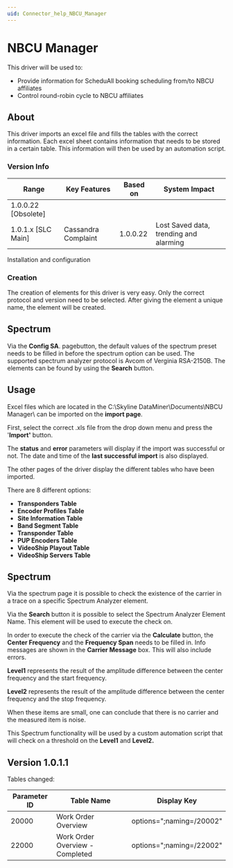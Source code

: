 ```yaml
---
uid: Connector_help_NBCU_Manager
---
```


# NBCU Manager

This driver will be used to:

- Provide information for ScheduAll booking scheduling from/to NBCU affiliates
- Control round-robin cycle to NBCU affiliates

## About

This driver imports an excel file and fills the tables with the correct information. Each excel sheet contains information that needs to be stored in a certain table. This information will then be used by an automation script.

### Version Info

| **Range**             | **Key Features**    | **Based on** | **System Impact**                      |
|-----------------------|---------------------|--------------|----------------------------------------|
| 1.0.0.22 \[Obsolete\] |                     |              |                                        |
| 1.0.1.x \[SLC Main\]  | Cassandra Complaint | 1.0.0.22     | Lost Saved data, trending and alarming |

Installation and configuration

### Creation

The creation of elements for this driver is very easy. Only the correct protocol and version need to be selected. After giving the element a unique name, the element will be created.

## Spectrum

Via the **Config SA**. pagebutton, the default values of the spectrum preset needs to be filled in before the spectrum option can be used. The supported spectrum analyzer protocol is Avcom of Verginia RSA-2150B. The elements can be found by using the **Search** button.

## Usage

Excel files which are located in the C:\Skyline DataMiner\Documents\NBCU Manager\\ can be imported on the **import page**.

First, select the correct .xls file from the drop down menu and press the '**Import'** button.

The **status** and **error** parameters will display if the import was successful or not. The date and time of the **last successful import** is also displayed.

The other pages of the driver display the different tables who have been imported.

There are 8 different options:

- **Transponders Table**
- **Encoder Profiles Table**
- **Site Information Table**
- **Band Segment Table**
- **Transponder Table**
- **PUP Encoders Table**
- **VideoShip Playout Table**
- **VideoShip Servers Table**

## Spectrum

Via the spectrum page it is possible to check the existence of the carrier in a trace on a specific Spectrum Analyzer element.

Via the **Search** button it is possible to select the Spectrum Analyzer Element Name. This element will be used to execute the check on.

In order to execute the check of the carrier via the **Calculate** button, the **Center Frequency** and the **Frequency Span** needs to be filled in. Info messages are shown in the **Carrier Message** box. This will also include errors.

**Level1** represents the result of the amplitude difference between the center frequency and the start frequency.

**Level2** represents the result of the amplitude difference between the center frequency and the stop frequency.

When these items are small, one can conclude that there is no carrier and the measured item is noise.

This Spectrum functionality will be used by a custom automation script that will check on a threshold on the **Level1** and **Level2.**

## Version 1.0.1.1

Tables changed:

| Parameter ID | Table Name                      | Display Key              |
|--------------|---------------------------------|--------------------------|
| 20000        | Work Order Overview             | options=";naming=/20002" |
| 22000        | Work Order Overview - Completed | options=";naming=/22002" |




